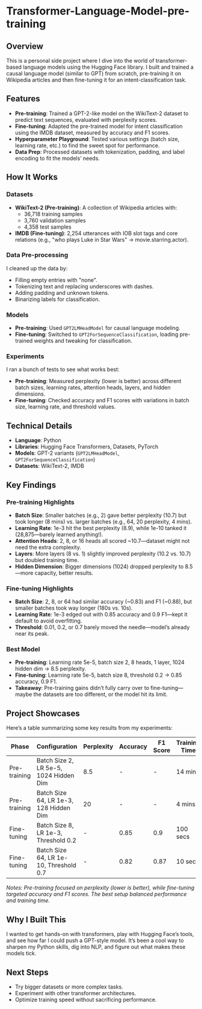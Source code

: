 # Transformer-Language-Model-pre-training

## Overview

This is a personal side project where I dive into the world of transformer-based language models using the Hugging Face library. I built and trained a causal language model (similar to GPT) from scratch, pre-training it on Wikipedia articles and then fine-tuning it for an intent-classification task.

## Features

- **Pre-training**: Trained a GPT-2-like model on the WikiText-2 dataset to predict text sequences, evaluated with perplexity scores.
- **Fine-tuning**: Adapted the pre-trained model for intent classification using the IMDB dataset, measured by accuracy and F1 scores.
- **Hyperparameter Playground**: Tested various settings (batch size, learning rate, etc.) to find the sweet spot for performance.
- **Data Prep**: Processed datasets with tokenization, padding, and label encoding to fit the models’ needs.

## How It Works

### Datasets
- **WikiText-2 (Pre-training)**: A collection of Wikipedia articles with:
  - 36,718 training samples
  - 3,760 validation samples
  - 4,358 test samples
- **IMDB (Fine-tuning)**: 2,254 utterances with IOB slot tags and core relations (e.g., "who plays Luke in Star Wars" → movie.starring.actor).

### Data Pre-processing
I cleaned up the data by:
- Filling empty entries with "none".
- Tokenizing text and replacing underscores with dashes.
- Adding padding and unknown tokens.
- Binarizing labels for classification.

### Models
- **Pre-training**: Used `GPT2LMHeadModel` for causal language modeling.
- **Fine-tuning**: Switched to `GPT2ForSequenceClassification`, loading pre-trained weights and tweaking for classification.

### Experiments
I ran a bunch of tests to see what works best:
- **Pre-training**: Measured perplexity (lower is better) across different batch sizes, learning rates, attention heads, layers, and hidden dimensions.
- **Fine-tuning**: Checked accuracy and F1 scores with variations in batch size, learning rate, and threshold values.

## Technical Details
- **Language**: Python
- **Libraries**: Hugging Face Transformers, Datasets, PyTorch
- **Models**: GPT-2 variants (`GPT2LMHeadModel`, `GPT2ForSequenceClassification`)
- **Datasets**: WikiText-2, IMDB

## Key Findings

### Pre-training Highlights
- **Batch Size**: Smaller batches (e.g., 2) gave better perplexity (10.7) but took longer (8 mins) vs. larger batches (e.g., 64, 20 perplexity, 4 mins).
- **Learning Rate**: 1e-3 hit the best perplexity (8.9), while 1e-10 tanked it (28,875—barely learned anything!).
- **Attention Heads**: 2, 8, or 16 heads all scored ~10.7—dataset might not need the extra complexity.
- **Layers**: More layers (8 vs. 1) slightly improved perplexity (10.2 vs. 10.7) but doubled training time.
- **Hidden Dimension**: Bigger dimensions (1024) dropped perplexity to 8.5—more capacity, better results.

### Fine-tuning Highlights
- **Batch Size**: 2, 8, or 64 had similar accuracy (~0.83) and F1 (~0.88), but smaller batches took way longer (180s vs. 10s).
- **Learning Rate**: 1e-3 edged out with 0.85 accuracy and 0.9 F1—kept it default to avoid overfitting.
- **Threshold**: 0.01, 0.2, or 0.7 barely moved the needle—model’s already near its peak.

### Best Model
- **Pre-training**: Learning rate 5e-5, batch size 2, 8 heads, 1 layer, 1024 hidden dim → 8.5 perplexity.
- **Fine-tuning**: Learning rate 5e-5, batch size 8, threshold 0.2 → 0.85 accuracy, 0.9 F1.
- **Takeaway**: Pre-training gains didn’t fully carry over to fine-tuning—maybe the datasets are too different, or the model hit its limit.

## Project Showcases
Here’s a table summarizing some key results from my experiments:

| Phase         | Configuration                          | Perplexity | Accuracy | F1 Score | Training Time |
|---------------|----------------------------------------|------------|----------|----------|---------------|
| Pre-training  | Batch Size 2, LR 5e-5, 1024 Hidden Dim | 8.5        | -        | -        | 14 mins       |
| Pre-training  | Batch Size 64, LR 1e-3, 128 Hidden Dim | 20         | -        | -        | 4 mins        |
| Fine-tuning   | Batch Size 8, LR 1e-3, Threshold 0.2  | -          | 0.85     | 0.9      | 100 secs      |
| Fine-tuning   | Batch Size 64, LR 1e-10, Threshold 0.7| -          | 0.82     | 0.87     | 10 secs       |

*Notes: Pre-training focused on perplexity (lower is better), while fine-tuning targeted accuracy and F1 scores. The best setup balanced performance and training time.*
## Why I Built This
I wanted to get hands-on with transformers, play with Hugging Face’s tools, and see how far I could push a GPT-style model. It’s been a cool way to sharpen my Python skills, dig into NLP, and figure out what makes these models tick.

## Next Steps
- Try bigger datasets or more complex tasks.
- Experiment with other transformer architectures.
- Optimize training speed without sacrificing performance.
